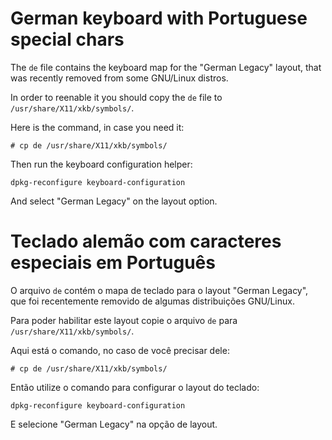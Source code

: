 # German keyboard with Portuguese special chars

The `de` file contains the keyboard map for the "German Legacy" layout, that
was recently removed from some GNU/Linux distros.

In order to reenable it you should copy the `de` file to `/usr/share/X11/xkb/symbols/`.

Here is the command, in case you need it:

`# cp de /usr/share/X11/xkb/symbols/`

Then run the keyboard configuration helper:

`dpkg-reconfigure keyboard-configuration`

And select "German Legacy" on the layout option.

# Teclado alemão com caracteres especiais em Português

O arquivo `de` contém o mapa de teclado para o layout "German Legacy", que foi
recentemente removido de algumas distribuições GNU/Linux.

Para poder habilitar este layout copie o arquivo `de` para `/usr/share/X11/xkb/symbols/`.

Aqui está o comando, no caso de você precisar dele:

`# cp de /usr/share/X11/xkb/symbols/`

Então utilize o comando para configurar o layout do teclado:

`dpkg-reconfigure keyboard-configuration`

E selecione "German Legacy" na opção de layout.
